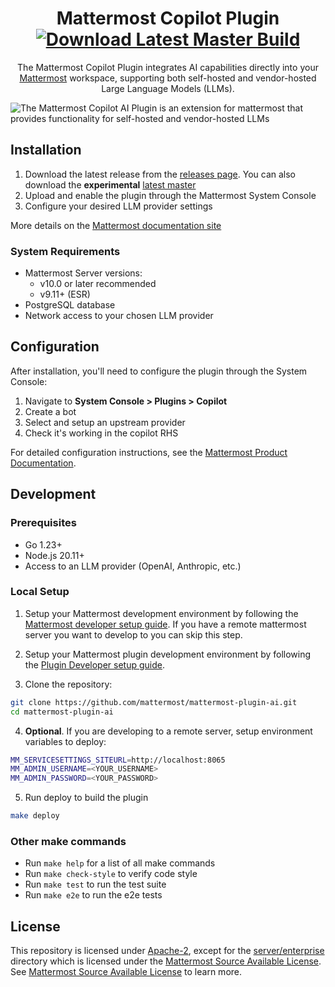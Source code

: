 <div align="center">

# Mattermost Copilot Plugin [![Download Latest Master Build](https://img.shields.io/badge/Download-Latest%20Master%20Build-blue)](https://github.com/mattermost/mattermost-plugin-ai/releases/tag/latest-master)

The Mattermost Copilot Plugin integrates AI capabilities directly into your [Mattermost](https://github.com/mattermost/mattermost) workspace, supporting both self-hosted and vendor-hosted Large Language Models (LLMs).

</div>

![The Mattermost Copilot AI Plugin is an extension for mattermost that provides functionality for self-hosted and vendor-hosted LLMs](img/mattermost-ai-llm-access.webp)

## Installation

1. Download the latest release from the [releases page](https://github.com/mattermost/mattermost-plugin-ai/releases). You can also download the **experimental** [latest master](https://github.com/mattermost/mattermost-plugin-ai/releases/tag/latest-master)
2. Upload and enable the plugin through the Mattermost System Console
3. Configure your desired LLM provider settings

More details on the [Mattermost documentation site](https://docs.mattermost.com/configure/enable-copilot.html)

### System Requirements

- Mattermost Server versions:
  - v10.0 or later recommended
  - v9.11+ (ESR)
- PostgreSQL database
- Network access to your chosen LLM provider

## Configuration

After installation, you'll need to configure the plugin through the System Console:

1. Navigate to **System Console > Plugins > Copilot**
2. Create a bot
3. Select and setup an upstream provider
4. Check it's working in the copilot RHS

For detailed configuration instructions, see the [Mattermost Product Documentation](https://docs.mattermost.com/configure/enable-copilot.html#mattermost-configuration).

## Development

### Prerequisites

- Go 1.23+
- Node.js 20.11+
- Access to an LLM provider (OpenAI, Anthropic, etc.)

### Local Setup

1. Setup your Mattermost development environment by following the [Mattermost developer setup guide](https://developers.mattermost.com/contribute/server/developer-setup/). If you have a remote mattermost server you want to develop to you can skip this step. 

2. Setup your Mattermost plugin development environment by following the [Plugin Developer setup guide](https://developers.mattermost.com/integrate/plugins/developer-setup/).

3. Clone the repository:
```bash
git clone https://github.com/mattermost/mattermost-plugin-ai.git
cd mattermost-plugin-ai
```

4. **Optional**. If you are developing to a remote server, setup environment variables to deploy:
```bash
MM_SERVICESETTINGS_SITEURL=http://localhost:8065
MM_ADMIN_USERNAME=<YOUR_USERNAME>
MM_ADMIN_PASSWORD=<YOUR_PASSWORD>
```

5. Run deploy to build the plugin
```bash
make deploy
```

### Other make commands

- Run `make help` for a list of all make commands
- Run `make check-style` to verify code style
- Run `make test` to run the test suite
- Run `make e2e` to run the e2e tests


## License

This repository is licensed under [Apache-2](./LICENSE), except for the [server/enterprise](server/enterprise) directory which is licensed under the [Mattermost Source Available License](LICENSE.enterprise). See [Mattermost Source Available License](https://docs.mattermost.com/overview/faq.html#mattermost-source-available-license) to learn more.
